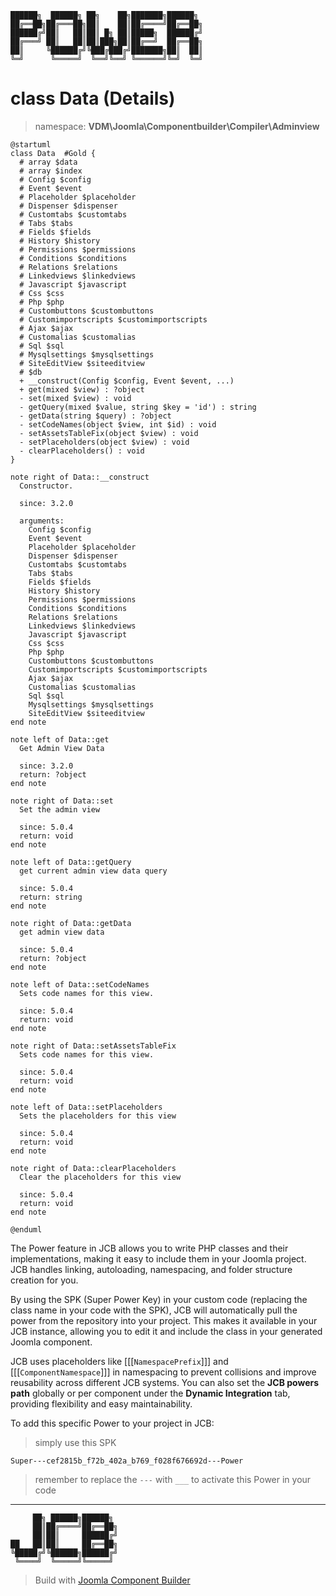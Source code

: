 ```
██████╗  ██████╗ ██╗    ██╗███████╗██████╗
██╔══██╗██╔═══██╗██║    ██║██╔════╝██╔══██╗
██████╔╝██║   ██║██║ █╗ ██║█████╗  ██████╔╝
██╔═══╝ ██║   ██║██║███╗██║██╔══╝  ██╔══██╗
██║     ╚██████╔╝╚███╔███╔╝███████╗██║  ██║
╚═╝      ╚═════╝  ╚══╝╚══╝ ╚══════╝╚═╝  ╚═╝
```
# class Data (Details)
> namespace: **VDM\Joomla\Componentbuilder\Compiler\Adminview**

```uml
@startuml
class Data  #Gold {
  # array $data
  # array $index
  # Config $config
  # Event $event
  # Placeholder $placeholder
  # Dispenser $dispenser
  # Customtabs $customtabs
  # Tabs $tabs
  # Fields $fields
  # History $history
  # Permissions $permissions
  # Conditions $conditions
  # Relations $relations
  # Linkedviews $linkedviews
  # Javascript $javascript
  # Css $css
  # Php $php
  # Custombuttons $custombuttons
  # Customimportscripts $customimportscripts
  # Ajax $ajax
  # Customalias $customalias
  # Sql $sql
  # Mysqlsettings $mysqlsettings
  # SiteEditView $siteeditview
  # $db
  + __construct(Config $config, Event $event, ...)
  + get(mixed $view) : ?object
  - set(mixed $view) : void
  - getQuery(mixed $value, string $key = 'id') : string
  - getData(string $query) : ?object
  - setCodeNames(object $view, int $id) : void
  - setAssetsTableFix(object $view) : void
  - setPlaceholders(object $view) : void
  - clearPlaceholders() : void
}

note right of Data::__construct
  Constructor.

  since: 3.2.0
  
  arguments:
    Config $config
    Event $event
    Placeholder $placeholder
    Dispenser $dispenser
    Customtabs $customtabs
    Tabs $tabs
    Fields $fields
    History $history
    Permissions $permissions
    Conditions $conditions
    Relations $relations
    Linkedviews $linkedviews
    Javascript $javascript
    Css $css
    Php $php
    Custombuttons $custombuttons
    Customimportscripts $customimportscripts
    Ajax $ajax
    Customalias $customalias
    Sql $sql
    Mysqlsettings $mysqlsettings
    SiteEditView $siteeditview
end note

note left of Data::get
  Get Admin View Data

  since: 3.2.0
  return: ?object
end note

note right of Data::set
  Set the admin view

  since: 5.0.4
  return: void
end note

note left of Data::getQuery
  get current admin view data query

  since: 5.0.4
  return: string
end note

note right of Data::getData
  get admin view data

  since: 5.0.4
  return: ?object
end note

note left of Data::setCodeNames
  Sets code names for this view.

  since: 5.0.4
  return: void
end note

note right of Data::setAssetsTableFix
  Sets code names for this view.

  since: 5.0.4
  return: void
end note

note left of Data::setPlaceholders
  Sets the placeholders for this view

  since: 5.0.4
  return: void
end note

note right of Data::clearPlaceholders
  Clear the placeholders for this view

  since: 5.0.4
  return: void
end note
 
@enduml
```

The Power feature in JCB allows you to write PHP classes and their implementations, making it easy to include them in your Joomla project. JCB handles linking, autoloading, namespacing, and folder structure creation for you.

By using the SPK (Super Power Key) in your custom code (replacing the class name in your code with the SPK), JCB will automatically pull the power from the repository into your project. This makes it available in your JCB instance, allowing you to edit it and include the class in your generated Joomla component.

JCB uses placeholders like [[[`NamespacePrefix`]]] and [[[`ComponentNamespace`]]] in namespacing to prevent collisions and improve reusability across different JCB systems. You can also set the **JCB powers path** globally or per component under the **Dynamic Integration** tab, providing flexibility and easy maintainability.

To add this specific Power to your project in JCB:

> simply use this SPK
```
Super---cef2815b_f72b_402a_b769_f028f676692d---Power
```
> remember to replace the `---` with `___` to activate this Power in your code

---
```
     ██╗ ██████╗██████╗
     ██║██╔════╝██╔══██╗
     ██║██║     ██████╔╝
██   ██║██║     ██╔══██╗
╚█████╔╝╚██████╗██████╔╝
 ╚════╝  ╚═════╝╚═════╝
```
> Build with [Joomla Component Builder](https://git.vdm.dev/joomla/Component-Builder)

